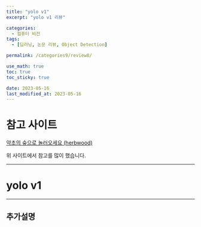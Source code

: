 ```yaml
---
title: "yolo v1"
excerpt: "yolo v1 리뷰"

categories:
  - 컴퓨터 비전
tags:
  - [딥러닝, 논문 리뷰, Object Detection]

permalink: /categories9/review8/

use_math: true
toc: true
toc_sticky: true

date: 2023-05-16
last_modified_at: 2023-05-16
---
```


# 참고 사이트

[약초의 숲으로 놀러오세요 (herbwood)](https://herbwood.tistory.com/13)

위 사이트에서 참고를 많이 했습니다. 

---

# yolo v1


---

## 추가설명

